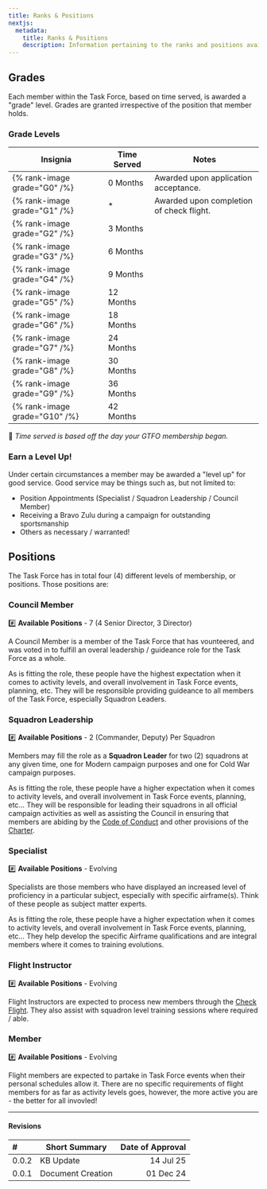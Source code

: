 ```yaml
---
title: Ranks & Positions
nextjs:
  metadata:
    title: Ranks & Positions
    description: Information pertaining to the ranks and positions available within the Task Force.
---
```


## Grades

Each member within the Task Force, based on time served, is awarded a "grade" level. Grades are granted irrespective of the position that member holds.

### Grade Levels

| Insignia                      | Time Served | Notes                                    |
| ----------------------------- | ----------- | ---------------------------------------- |
| {% rank-image grade="G0" /%}  | 0 Months    | Awarded upon application acceptance.     |
| {% rank-image grade="G1" /%}  | \*          | Awarded upon completion of check flight. |
| {% rank-image grade="G2" /%}  | 3 Months    |                                          |
| {% rank-image grade="G3" /%}  | 6 Months    |                                          |
| {% rank-image grade="G4" /%}  | 9 Months    |                                          |
| {% rank-image grade="G5" /%}  | 12 Months   |                                          |
| {% rank-image grade="G6" /%}  | 18 Months   |                                          |
| {% rank-image grade="G7" /%}  | 24 Months   |                                          |
| {% rank-image grade="G8" /%}  | 30 Months   |                                          |
| {% rank-image grade="G9" /%}  | 36 Months   |                                          |
| {% rank-image grade="G10" /%} | 42 Months   |                                          |

📌 _Time served is based off the day your GTFO membership began._

### Earn a Level Up!

Under certain circumstances a member may be awarded a "level up" for good service. Good service may be things such as, but not limited to:

- Position Appointments (Specialist / Squadron Leadership / Council Member)
- Receiving a Bravo Zulu during a campaign for outstanding sportsmanship
- Others as necessary / warranted!

## Positions

The Task Force has in total four (4) different levels of membership, or positions. Those positions are:

### Council Member

#️⃣ **Available Positions** - 7 (4 Senior Director, 3 Director)

A Council Member is a member of the Task Force that has vounteered, and was voted in to fulfill an overal leadership / guideance role for the Task Force as a whole.

As is fitting the role, these people have the highest expectation when it comes to activity levels, and overall involvement in Task Force events, planning, etc. They will be responsible providing guideance to all members of the Task Force, especially Squadron Leaders.

### Squadron Leadership

#️⃣ **Available Positions** - 2 (Commander, Deputy) Per Squadron

Members may fill the role as a **Squadron Leader** for two (2) squadrons at any given time, one for Modern campaign purposes and one for Cold War campaign purposes.

As is fitting the role, these people have a higher expectation when it comes to activity levels, and overall involvement in Task Force events, planning, etc… They will be responsible for leading their squadrons in all official campaign activities as well as assisting the Council in ensuring that members are abiding by the [Code of Conduct](/docs/code-of-conduct) and other provisions of the [Charter](/docs/charter).

### Specialist

#️⃣ **Available Positions** - Evolving

Specialists are those members who have displayed an increased level of proficiency in a particular subject, especially with specific airframe(s). Think of these people as subject matter experts.

As is fitting the role, these people have a higher expectation when it comes to activity levels, and overall involvement in Task Force events, planning, etc… They help develop the specific Airframe qualifications and are integral members where it comes to training evolutions.

### Flight Instructor

#️⃣ **Available Positions** - Evolving

Flight Instructors are expected to process new members through the [Check Flight](/docs/membership/check-flight). They also assist with squadron level training sessions where required / able.

### Member

#️⃣ **Available Positions** - Evolving

Flight members are expected to partake in Task Force events when their personal schedules allow it. There are no specific requirements of flight members for as far as activity levels goes, however, the more active you are - the better for all invovled!

---

#### Revisions

| #     | Short Summary     | Date of Approval |
| :---- | ----------------- | ---------------: |
| 0.0.2 | KB Update         |        14 Jul 25 |
| 0.0.1 | Document Creation |        01 Dec 24 |
